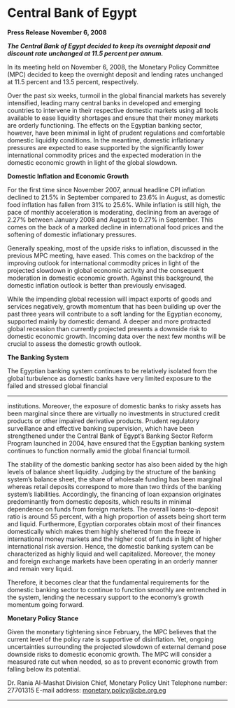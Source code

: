 # Central Bank of Egypt

**Press Release**
**November 6, 2008**

**_The Central Bank of Egypt decided to keep its overnight deposit and discount rate_**
**_unchanged at 11.5 percent per annum._**

In its meeting held on November 6, 2008, the Monetary Policy Committee (MPC) decided to
keep the overnight deposit and lending rates unchanged at 11.5 percent and 13.5 percent,
respectively.

Over the past six weeks, turmoil in the global financial markets has severely intensified,
leading many central banks in developed and emerging countries to intervene in their
respective domestic markets using all tools available to ease liquidity shortages and ensure that
their money markets are orderly functioning. The effects on the Egyptian banking sector,
however, have been minimal in light of prudent regulations and comfortable domestic liquidity
conditions. In the meantime, domestic inflationary pressures are expected to ease supported by
the significantly lower international commodity prices and the expected moderation in the
domestic economic growth in light of the global slowdown.

**Domestic Inflation and Economic Growth**

For the first time since November 2007, annual headline CPI inflation declined to 21.5% in
September compared to 23.6% in August, as domestic food inflation has fallen from 31% to
25.6%. While inflation is still high, the pace of monthly acceleration is moderating, declining
from an average of 2.27% between January 2008 and August to 0.27% in September. This
comes on the back of a marked decline in international food prices and the softening of
domestic inflationary pressures.

Generally speaking, most of the upside risks to inflation, discussed in the previous MPC
meeting, have eased. This comes on the backdrop of the improving outlook for international
commodity prices in light of the projected slowdown in global economic activity and the
consequent moderation in domestic economic growth. Against this background, the domestic
inflation outlook is better than previously envisaged.

While the impending global recession will impact exports of goods and services negatively,
growth momentum that has been building up over the past three years will contribute to a soft
landing for the Egyptian economy, supported mainly by domestic demand. A deeper and more
protracted global recession than currently projected presents a downside risk to domestic
economic growth. Incoming data over the next few months will be crucial to assess the
domestic growth outlook.

**The Banking System**

The Egyptian banking system continues to be relatively isolated from the global turbulence as
domestic banks have very limited exposure to the failed and stressed global financial


-----

institutions. Moreover, the exposure of domestic banks to risky assets has been marginal since
there are virtually no investments in structured credit products or other impaired derivative
products. Prudent regulatory surveillance and effective banking supervision, which have been
strengthened under the Central Bank of Egypt’s Banking Sector Reform Program launched in
2004, have ensured that the Egyptian banking system continues to function normally amid the
global financial turmoil.

The stability of the domestic banking sector has also been aided by the high levels of balance
sheet liquidity. Judging by the structure of the banking system’s balance sheet, the share of
wholesale funding has been marginal whereas retail deposits correspond to more than two
thirds of the banking system’s liabilities. Accordingly, the financing of loan expansion
originates predominantly from domestic deposits, which results in minimal dependence on
funds from foreign markets. The overall loans-to-deposit ratio is around 55 percent, with a high
proportion of assets being short term and liquid. Furthermore, Egyptian corporates obtain most
of their finances domestically which makes them highly sheltered from the freeze in
international money markets and the higher cost of funds in light of higher international risk
aversion. Hence, the domestic banking system can be characterized as highly liquid and well
capitalized. Moreover, the money and foreign exchange markets have been operating in an
orderly manner and remain very liquid.

Therefore, it becomes clear that the fundamental requirements for the domestic banking sector
to continue to function smoothly are entrenched in the system, lending the necessary support to
the economy’s growth momentum going forward.

**Monetary Policy Stance**

Given the monetary tightening since February, the MPC believes that the current level of the
policy rate is supportive of disinflation. Yet, ongoing uncertainties surrounding the projected
slowdown of external demand pose downside risks to domestic economic growth. The MPC
will consider a measured rate cut when needed, so as to prevent economic growth from falling
below its potential.

Dr. Rania Al-Mashat
Division Chief, Monetary Policy Unit
Telephone number: 27701315
E-mail address: monetary.policy@cbe.org.eg


-----

